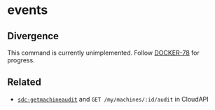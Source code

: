 # events

## Divergence

This command is currently unimplemented. Follow [DOCKER-78](http://smartos.org/bugview/DOCKER-78) for progress.

## Related

* [`sdc-getmachineaudit`](https://apidocs.tritondatacenter.com/cloudapi/#MachineAudit) and `GET /my/machines/:id/audit` in CloudAPI
